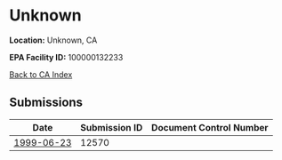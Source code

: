 # Unknown

**Location:** Unknown, CA

**EPA Facility ID:** 100000132233

[Back to CA Index](../../index.md)

## Submissions

| Date | Submission ID | Document Control Number |
|------|--------------|-------------------------|
| [1999-06-23](submissions/12570.md) | 12570 |  |
